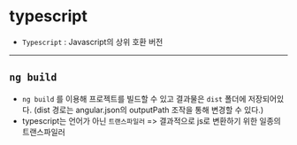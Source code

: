 # typescript

- `Typescript` : Javascript의 상위 호환 버전

---

## `ng build`

- `ng build` 를 이용해 프로젝트를 빌드할 수 있고 결과물은 `dist` 폴더에 저장되어있다. (dist 경로는 angular.json의 outputPath 조작을 통해 변경할 수 있다.)
- typescript는 언어가 아닌 `트랜스파일러` => 결과적으로 js로 변환하기 위한 일종의 트랜스파일러

```typescript

```
